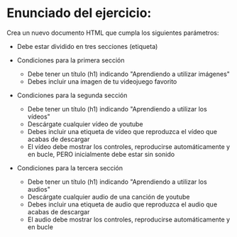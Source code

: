  # Enunciado del ejercicio:

Crea un nuevo documento HTML que cumpla los siguientes parámetros:

* Debe estar dividido en tres secciones (etiqueta)

* Condiciones para la primera sección

  * Debe tener un título (h1) indicando "Aprendiendo a utilizar imágenes"
  * Debes incluir una imagen de tu videojuego favorito

* Condiciones para la segunda sección

  * Debe tener un título (h1) indicando "Aprendiendo a utilizar los vídeos"
  * Descárgate cualquier vídeo de youtube
  * Debes incluir una etiqueta de vídeo que reproduzca el vídeo que acabas de descargar
  * El vídeo debe mostrar los controles, reproducirse automáticamente y en bucle, PERO inicialmente debe estar sin sonido

* Condiciones para la tercera sección

  * Debe tener un título (h1) indicando "Aprendiendo a utilizar los audios"
  * Descárgate cualquier audio de una canción de youtube
  * Debes incluir una etiqueta de audio que reproduzca el audio que acabas de descargar
  * El audio debe mostrar los controles, reproducirse automáticamente y en bucle
